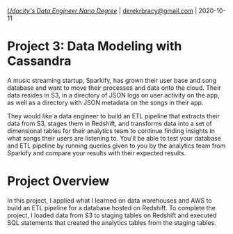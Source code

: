 _[Udacity's Data Engineer Nano Degree](https://eu.udacity.com/course/data-engineer-nanodegree--nd027)_ | derekrbracy@gmail.com | 2020-10-11

# Project 3: Data Modeling with Cassandra
A music streaming startup, Sparkify, has grown their user base and song database and want to move their processes and data onto the cloud. Their data resides in S3, in a directory of JSON logs on user activity on the app, as well as a directory with JSON metadata on the songs in their app.

They would like a data engineer to build an ETL pipeline that extracts their data from S3, stages them in Redshift, and transforms data into a set of dimensional tables for their analytics team to continue finding insights in what songs their users are listening to. You'll be able to test your database and ETL pipeline by running queries given to you by the analytics team from Sparkify and compare your results with their expected results.

# Project Overview
In this project, I applied what I learned on data warehouses and AWS to build an ETL pipeline for a database hosted on Redshift. To complete the project, I loaded data from S3 to staging tables on Redshift and executed SQL statements that created the analytics tables from the staging tables.